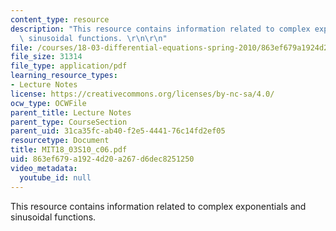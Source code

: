 ```yaml
---
content_type: resource
description: "This resource contains information related to complex exponentials and\
  \ sinusoidal functions. \r\n\r\n"
file: /courses/18-03-differential-equations-spring-2010/863ef679a1924d20a267d6dec8251250_MIT18_03S10_c06.pdf
file_size: 31314
file_type: application/pdf
learning_resource_types:
- Lecture Notes
license: https://creativecommons.org/licenses/by-nc-sa/4.0/
ocw_type: OCWFile
parent_title: Lecture Notes
parent_type: CourseSection
parent_uid: 31ca35fc-ab40-f2e5-4441-76c14fd2ef05
resourcetype: Document
title: MIT18_03S10_c06.pdf
uid: 863ef679-a192-4d20-a267-d6dec8251250
video_metadata:
  youtube_id: null
---
```

This resource contains information related to complex exponentials and sinusoidal functions. 

